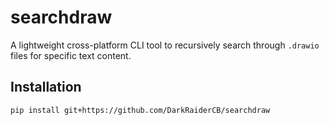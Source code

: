 # searchdraw

A lightweight cross-platform CLI tool to recursively search through `.drawio` files for specific text content.

## Installation

```
pip install git+https://github.com/DarkRaiderCB/searchdraw
```
